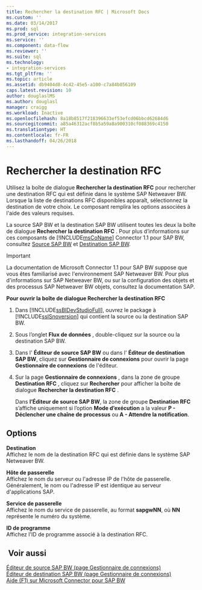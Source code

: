```yaml
---
title: Rechercher la destination RFC | Microsoft Docs
ms.custom: ''
ms.date: 03/14/2017
ms.prod: sql
ms.prod_service: integration-services
ms.service: ''
ms.component: data-flow
ms.reviewer: ''
ms.suite: sql
ms.technology:
- integration-services
ms.tgt_pltfrm: ''
ms.topic: article
ms.assetid: db9404d8-4c42-45e5-a100-c7a84b056109
caps.latest.revision: 10
author: douglaslMS
ms.author: douglasl
manager: craigg
ms.workload: Inactive
ms.openlocfilehash: 8a18b8517f218396633ef53efcd06bbcd62684d6
ms.sourcegitcommit: a85a46312acf8b5a59a8a900310cf088369c4150
ms.translationtype: HT
ms.contentlocale: fr-FR
ms.lasthandoff: 04/26/2018
---
```

# <a name="look-up-rfc-destination"></a>Rechercher la destination RFC
  Utilisez la boîte de dialogue **Rechercher la destination RFC** pour rechercher une destination RFC qui est définie dans le système SAP Netweaver BW. Lorsque la liste de destinations RFC disponibles apparaît, sélectionnez la destination de votre choix. Le composant remplira les options associées à l'aide des valeurs requises.  
  
 La source SAP BW et la destination SAP BW utilisent toutes les deux la boîte de dialogue **Rechercher la destination RFC** . Pour plus d’informations sur ces composants de [!INCLUDE[msCoName](../../includes/msconame-md.md)] Connector 1.1 pour SAP BW, consultez [Source SAP BW](../../integration-services/data-flow/sap-bw-source.md) et [Destination SAP BW](../../integration-services/data-flow/sap-bw-destination.md).  
  
> [!IMPORTANT]  
>  La documentation de Microsoft Connector 1.1 pour SAP BW suppose que vous êtes familiarisé avec l'environnement SAP Netweaver BW. Pour plus d'informations sur SAP Netweaver BW, ou sur la configuration des objets et des processus SAP Netweaver BW objets, consultez la documentation SAP.  
  
 **Pour ouvrir la boîte de dialogue Rechercher la destination RFC**  
  
1.  Dans [!INCLUDE[ssBIDevStudioFull](../../includes/ssbidevstudiofull-md.md)], ouvrez le package à [!INCLUDE[ssISnoversion](../../includes/ssisnoversion-md.md)] qui contient la source ou la destination SAP BW.  
  
2.  Sous l’onglet **Flux de données** , double-cliquez sur la source ou la destination SAP BW.  
  
3.  Dans l' **Éditeur de source SAP BW** ou dans l' **Éditeur de destination SAP BW**, cliquez sur **Gestionnaire de connexions** pour ouvrir la page **Gestionnaire de connexions** de l'éditeur.  
  
4.  Sur la page **Gestionnaire de connexions** , dans la zone de groupe **Destination RFC** , cliquez sur **Rechercher** pour afficher la boîte de dialogue **Rechercher la destination RFC** .  
  
     Dans **l’Éditeur de source SAP BW**, la zone de groupe **Destination RFC** s’affiche uniquement si l’option **Mode d’exécution** a la valeur **P - Déclencher une chaîne de processus** ou **A - Attendre la notification**.  
  
## <a name="options"></a>Options  
 **Destination**  
 Affichez le nom de la destination RFC qui est définie dans le système SAP Netweaver BW.  
  
 **Hôte de passerelle**  
 Affichez le nom du serveur ou l'adresse IP de l'hôte de passerelle. Généralement, le nom ou l'adresse IP est identique au serveur d'applications SAP.  
  
 **Service de passerelle**  
 Affichez le nom du service de passerelle, au format **sapgwNN**, où **NN** représente le numéro du système.  
  
 **ID de programme**  
 Affichez l'ID de programme associé à la destination RFC.  
  
## <a name="see-also"></a> Voir aussi  
 [Éditeur de source SAP BW &#40;page Gestionnaire de connexions&#41;](../../integration-services/data-flow/sap-bw-source-editor-connection-manager-page.md)   
 [Éditeur de destination SAP BW &#40;page Gestionnaire de connexions&#41;](../../integration-services/data-flow/sap-bw-destination-editor-connection-manager-page.md)   
 [Aide (F1) sur Microsoft Connector pour SAP BW](../../integration-services/microsoft-connector-for-sap-bw-f1-help.md)  
  
  
